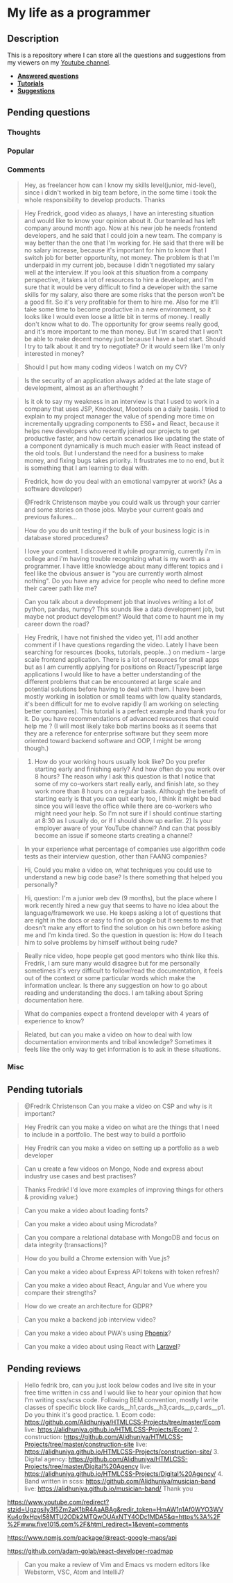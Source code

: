 # My life as a programmer

## Description

This is a repository where I can store all the 
questions and suggestions from my viewers on my [Youtube channel](https://www.youtube.com/user/Fidde12345).

* **[Answered questions](https://www.youtube.com/playlist?list=PLBAZWBMYeVYjXogYQDd1rwVI0c5YoioqU)**
* **[Tutorials](./tutorials.md)**
* **[Suggestions](./suggestions.md)**

## Pending questions

### Thoughts

### Popular

### Comments

> Hey, as freelancer how can I know my skills level(junior,  mid-level), since i didn't worked in big team before, in the some time i took the whole responsibility to develop products. Thanks

> Hey Fredrick, good video as always, I have an interesting situation and would like to know your opinion about it. Our teamlead has left company around month ago. Now at his new job he needs frontend developers, and he said that I could join a new team. The company is way better than the one that I'm working for. He said that there will be no salary increase, because it's important for him to know that I switch job for better opportunity, not money. The problem is that I'm underpaid in my current job, because I didn't negotiated my salary well at the interview. If you look at this situation from a company perspective, it takes a lot of resources to hire a developer, and I'm sure that it would be very difficult to find a developer with the same skills for my salary, also there are some risks that the person won't be a good fit. So it's very profitable for them to hire me. Also for me it'll take some time to become productive in a new environment, so it looks like I would even loose a little bit in terms of money. I really don't know what to do. The opportunity for grow seems really good, and it's more important to me than money. But I'm scared that I won't be able to make decent money just because I have a bad start. Should I try to talk about it and try to negotiate? Or it would seem like I'm only interested in money?

> Should I put how many coding videos I watch on my CV?

> Is the security of an application always added at the late stage of development, almost as an afterthought ?

> Is it ok to say my weakness in an interview is that I used to work in a company that uses JSP, Knockout, Mootools on a daily basis. I tried to explain to my project manager the value of spending more time on incrementally upgrading components to ES6+ and React, because it helps new developers who recently joined our projects to get productive faster, and how certain scenarios like updating the state of a component dynamically is much much easier with React instead of the old tools. But I understand the need for a business to make money, and fixing bugs takes priority. It frustrates me to no end, but it is something that I am learning to deal with.

> Fredrick, how do you deal with an emotional vampyrer at work? (As a software developer)

> @Fredrik Christenson maybe you could walk us through your carrier and some stories on those jobs. Maybe your current goals and previous failures...

> How do you do unit testing if the bulk of your business logic is in database stored procedures?

> I love your content. I discovered it while programmig, currently i'm in college and i'm having trouble recognizing what is my worth as a programmer. I have little knowledge about many different topics and i feel like the obvious answer is "you are currently worth almost nothing". Do you have any advice for people who need to define more their career path like me?

> Can you talk about a development job that involves writing a lot of python, pandas, numpy? This sounds like a data development job, but maybe not product development? Would that come to haunt me in my career down the road?

> Hey Fredrik, I have not finished the video yet, I'll add another comment if I have questions regarding the video. Lately I have been searching for resources (books, tutorials, people...) on medium - large scale frontend application. There is a lot of resources for small apps but as I am currently applying for positions on React/Typescript large applications I would like to have a better understanding of the different problems that can be encountered at large scale and potential solutions before having to deal with them. I have been mostly working in isolation or small teams with low quality standards, it's been difficult for me to evolve rapidly (I am working on selecting better companies). This tutorial is a perfect example and thank you for it. Do you have recommendations of advanced resources that could help me ? (I will most likely take bob martins books as it seems that they are a reference for enterprise software but they seem more oriented toward backend software and OOP, I might be wrong though.)

> 1) How do your working hours usually look like? Do you prefer starting early and finishing early? And how often do you work over 8 hours? The reason why I ask this question is that I notice that some of my co-workers start really early, and finish late, so they work more than 8 hours on a regular basis. Although the benefit of starting early is that you can quit early too, I think it might be bad since you will leave the office while there are co-workers who might need your help. So I'm not sure if I should continue starting at 8:30 as I usually do, or if I should show up earlier. 2) Is your employer aware of your YouTube channel? And can that possibly become an issue if someone starts creating a channel?

> In your experience what percentage of companies use algorithm code tests as their interview question, other than FAANG companies?

> Hi, Could you make a video on, what techniques you could use to understand a new big code base? Is there something that helped you personally?

> Hi, question: I'm a junior web dev (9 months), but the place where I work recently hired a new guy that seems to have no idea about the language/framework we use. He keeps asking a lot of questions that are right in the docs or easy to find on google but it seems to me that doesn't make any effort to find the solution on his own before asking me and I'm kinda tired. So the question in question is: How do I teach him to solve problems by himself without being rude?

> Really nice video, hope people get good mentors who think like this. Fredrik, I am sure many would disagree but for me personally sometimes it's very difficult to follow/read the documentation,  it feels out of the context or some particular words  which make the information unclear. Is there any suggestion on how to go about reading and understanding the docs. I am talking about Spring documentation here.

> What do companies expect a frontend developer with 4 years of experience to know?

> Related, but can you make a video on how to deal with low documentation environments and tribal knowledge?  Sometimes it feels like the only way to get information is to ask in these situations.

### Misc

## Pending tutorials

> @Fredrik Christenson Can you make a video on CSP and why is it important?

> Hey Fredrik can you make a video on what are the things that I need to include in a portfolio. The best way to build a portfolio

> Hey Fredrik can you make a video on setting up a portfolio as a web developer

> Can u create a few videos on Mongo, Node and express about industry use cases and best practises?

> Thanks Fredrik! I'd love more examples of improving things for others & providing value:)

> Can you make a video about loading fonts?

> Can you make a video about using Microdata?

> Can you compare a relational database with MongoDB and focus on data integrity (transactions)?

> How do you build a Chrome extension with Vue.js?

> Can you make a video about Express API tokens with token refresh?

> Can you make a video about React, Angular and Vue where you compare their strengths?

> How do we create an architecture for GDPR?

> Can you make a backend job interview video?

> Can you make a video about PWA's using [Phoenix](http://phoenixframework.org)?

> Can you make a video about using React with [Laravel](https://laravel.com/)?

## Pending reviews

> Hello fedrik bro, can you just look below codes and live site in your free time written in css  and I would like to hear your opinion that how I'm writing css/scss code. Following BEM convention, mostly I write classes of specific block like cards__h1,cards__h3,cards__p,cards__p1. Do you think it's good practice. 1. Ecom code: https://github.com/Alidhuniya/HTMLCSS-Projects/tree/master/Ecom live: https://alidhuniya.github.io/HTMLCSS-Projects/Ecom/ 2. construction: https://github.com/Alidhuniya/HTMLCSS-Projects/tree/master/construction-site live:  https://alidhuniya.github.io/HTMLCSS-Projects/construction-site/ 3. Digital agency: https://github.com/Alidhuniya/HTMLCSS-Projects/tree/master/Digital%20Agency live:  https://alidhuniya.github.io/HTMLCSS-Projects/Digital%20Agency/ 4. Band written in scss:  https://github.com/Alidhuniya/musician-band live:  https://alidhuniya.github.io/musician-band/ Thank you

https://www.youtube.com/redirect?stzid=Ugzgsily3I5Zm2aK1bR4AaABAg&redir_token=HmAW1n1Af0WYO3WVKu4o9xHpvl58MTU2ODk2MTQwOUAxNTY4ODc1MDA5&q=https%3A%2F%2Fwww.five1015.com%2F&html_redirect=1&event=comments

https://www.npmjs.com/package/@react-google-maps/api

https://github.com/adam-golab/react-developer-roadmap

> Can you make a review of Vim and Emacs vs modern editors like Webstorm, VSC, Atom and IntelliJ?
